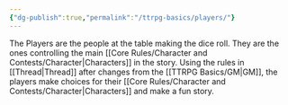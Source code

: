 ```yaml
---
{"dg-publish":true,"permalink":"/ttrpg-basics/players/"}
---
```


The Players are the people at the table making the dice roll. They are the ones controlling the main [[Core Rules/Character and Contests/Character\|Characters]] in the story. Using the rules in [[Thread\|Thread]] after changes from the [[TTRPG Basics/GM\|GM]], the players make choices for their [[Core Rules/Character and Contests/Character\|Characters]] and make a fun story.